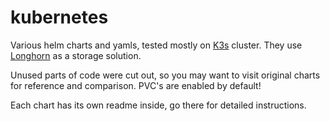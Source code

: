 # kubernetes

Various helm charts and yamls, tested mostly on [K3s](https://rancher.com/products/k3s/) cluster.
They use [Longhorn](https://longhorn.io/) as a storage solution.

Unused parts of code were cut out, so you may want to visit original charts for reference and comparison.
PVC's are enabled by default!

Each chart has its own readme inside, go there for detailed instructions.